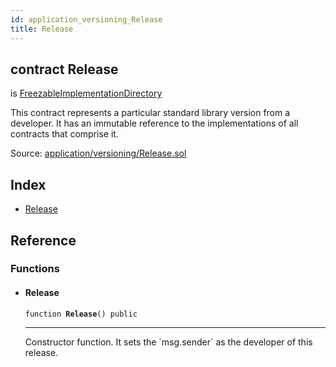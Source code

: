 ```yaml
---
id: application_versioning_Release
title: Release
---
```


<div class="contract-doc"><div class="contract"><h2 class="contract-header"><span class="contract-kind">contract</span> Release</h2><p class="base-contracts"><span>is</span> <a href="application_versioning_FreezableImplementationDirectory.html">FreezableImplementationDirectory</a></p><p class="description">This contract represents a particular standard library version from a developer. It has an immutable reference to the implementations of all contracts that comprise it.</p><div class="source">Source: <a href="git+https://github.com/zeppelinos/zos-lib/blob/v0.2.0/contracts/application/versioning/Release.sol" target="_blank">application/versioning/Release.sol</a></div></div><div class="index"><h2>Index</h2><ul><li><a href="application_versioning_Release.html#Release">Release</a></li></ul></div><div class="reference"><h2>Reference</h2><div class="functions"><h3>Functions</h3><ul><li><div class="item function"><span id="Release" class="anchor-marker"></span><h4 class="name">Release</h4><div class="body"><code class="signature">function <strong>Release</strong><span>() </span><span>public </span></code><hr/><div class="description"><p>Constructor function. It sets the `msg.sender` as the developer of this release.</p></div></div></div></li></ul></div></div></div>
